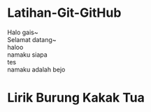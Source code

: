 # Latihan-Git-GitHub

Halo gais~
<br>Selamat datang~
<br>haloo
<br>namaku siapa
<br> tes
<br> namaku adalah bejo

# Lirik Burung Kakak Tua
